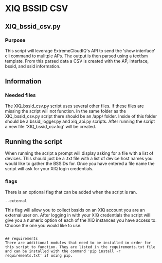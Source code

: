 # XIQ BSSID CSV
## XIQ_bssid_csv.py
### Purpose
This script will leverage ExtremeCloudIQ's API to send the 'show interface' cli command to mulitple APs. The output is then parsed using a textfsm template. From this parsed data a CSV is created with the AP, interface, bssid, and ssid information. 

## Information
### Needed files

The XIQ_bssid_csv.py script uses several other files. If these files are missing the script will not function.
In the same folder as the XIQ_bssid_csv.py script there should be an /app/ folder. Inside of this folder should be a bssid_logger.py and xiq_api.py scripts. After running the script a new file 'XIQ_bssid_csv.log' will be created.

## Running the script

When running the script a prompt will display asking for a file with a list of devices. This should just be a .txt file with a list of device host names you would like to gather the BSSIDs for.
Once you have entered a file name the script will ask for your XIQ login credentials.

### flags
There is an optional flag that can be added when the script is ran.
```
--external
```
This flag will allow you to collect bssids on an XIQ account you are an external user on. After logging in with your XIQ credentials the script will give you a numeric option of each of the XIQ instances you have access to. Choose the one you would like to use.
```

## requirements
There are additional modules that need to be installed in order for this script to function. They are listed in the requirements.txt file and can be installed with the command 'pip install -r requirements.txt' if using pip.